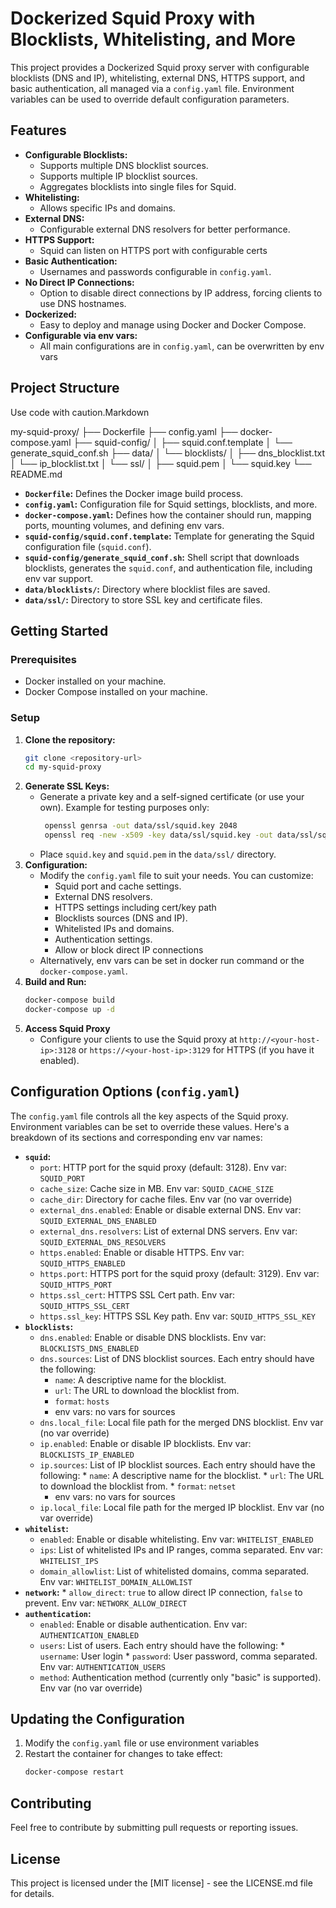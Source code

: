       
# Dockerized Squid Proxy with Blocklists, Whitelisting, and More

This project provides a Dockerized Squid proxy server with configurable blocklists (DNS and IP), whitelisting, external DNS, HTTPS support, and basic authentication, all managed via a `config.yaml` file. Environment variables can be used to override default configuration parameters.

## Features

*   **Configurable Blocklists:**
    *   Supports multiple DNS blocklist sources.
    *   Supports multiple IP blocklist sources.
    *   Aggregates blocklists into single files for Squid.
*   **Whitelisting:**
    *   Allows specific IPs and domains.
*   **External DNS:**
    *   Configurable external DNS resolvers for better performance.
*   **HTTPS Support:**
    *   Squid can listen on HTTPS port with configurable certs
*   **Basic Authentication:**
    *   Usernames and passwords configurable in `config.yaml`.
*   **No Direct IP Connections:**
    *   Option to disable direct connections by IP address, forcing clients to use DNS hostnames.
*   **Dockerized:**
    *   Easy to deploy and manage using Docker and Docker Compose.
*  **Configurable via env vars:**
    *   All main configurations are in `config.yaml`, can be overwritten by env vars

## Project Structure

    

Use code with caution.Markdown

my-squid-proxy/
├── Dockerfile
├── config.yaml
├── docker-compose.yaml
├── squid-config/
│ ├── squid.conf.template
│ └── generate_squid_conf.sh
├── data/
│ └── blocklists/
│ ├── dns_blocklist.txt
│ └── ip_blocklist.txt
│ └── ssl/
│ ├── squid.pem
│ └── squid.key
└── README.md

      
*   **`Dockerfile`:** Defines the Docker image build process.
*   **`config.yaml`:** Configuration file for Squid settings, blocklists, and more.
*   **`docker-compose.yaml`:**  Defines how the container should run, mapping ports, mounting volumes, and defining env vars.
*   **`squid-config/squid.conf.template`:** Template for generating the Squid configuration file (`squid.conf`).
*   **`squid-config/generate_squid_conf.sh`:** Shell script that downloads blocklists, generates the `squid.conf`, and authentication file, including env var support.
*   **`data/blocklists/`:** Directory where blocklist files are saved.
*   **`data/ssl/`:** Directory to store SSL key and certificate files.

## Getting Started

### Prerequisites

*   Docker installed on your machine.
*   Docker Compose installed on your machine.

### Setup

1.  **Clone the repository:**
    ```bash
    git clone <repository-url>
    cd my-squid-proxy
    ```
2.  **Generate SSL Keys:**
    *   Generate a private key and a self-signed certificate (or use your own). Example for testing purposes only:
        ```bash
         openssl genrsa -out data/ssl/squid.key 2048
         openssl req -new -x509 -key data/ssl/squid.key -out data/ssl/squid.pem -days 3650
        ```
    *   Place `squid.key` and `squid.pem` in the `data/ssl/` directory.
3.  **Configuration:**
    *   Modify the `config.yaml` file to suit your needs. You can customize:
        *   Squid port and cache settings.
        *   External DNS resolvers.
        *   HTTPS settings including cert/key path
        *   Blocklists sources (DNS and IP).
        *   Whitelisted IPs and domains.
        *   Authentication settings.
        *   Allow or block direct IP connections
    *  Alternatively, env vars can be set in docker run command or the `docker-compose.yaml`.
4.  **Build and Run:**
    ```bash
    docker-compose build
    docker-compose up -d
    ```
5.  **Access Squid Proxy**
    *   Configure your clients to use the Squid proxy at `http://<your-host-ip>:3128` or `https://<your-host-ip>:3129` for HTTPS (if you have it enabled).

## Configuration Options (`config.yaml`)

The `config.yaml` file controls all the key aspects of the Squid proxy.  Environment variables can be set to override these values. Here's a breakdown of its sections and corresponding env var names:

*   **`squid`:**
    *   `port`: HTTP port for the squid proxy (default: 3128). Env var: `SQUID_PORT`
    *   `cache_size`: Cache size in MB. Env var: `SQUID_CACHE_SIZE`
    *   `cache_dir`: Directory for cache files. Env var (no var override)
    *   `external_dns.enabled`: Enable or disable external DNS. Env var: `SQUID_EXTERNAL_DNS_ENABLED`
    *   `external_dns.resolvers`: List of external DNS servers. Env var: `SQUID_EXTERNAL_DNS_RESOLVERS`
    *   `https.enabled`: Enable or disable HTTPS. Env var: `SQUID_HTTPS_ENABLED`
    *   `https.port`: HTTPS port for the squid proxy (default: 3129). Env var: `SQUID_HTTPS_PORT`
    *   `https.ssl_cert`: HTTPS SSL Cert path. Env var: `SQUID_HTTPS_SSL_CERT`
    *   `https.ssl_key`: HTTPS SSL Key path. Env var: `SQUID_HTTPS_SSL_KEY`
*   **`blocklists`:**
    *   `dns.enabled`: Enable or disable DNS blocklists. Env var: `BLOCKLISTS_DNS_ENABLED`
    *   `dns.sources`: List of DNS blocklist sources. Each entry should have the following:
        *   `name`: A descriptive name for the blocklist.
        *   `url`: The URL to download the blocklist from.
        *   `format`: `hosts`
        *   env vars: no vars for sources
    *   `dns.local_file`: Local file path for the merged DNS blocklist. Env var (no var override)
    *   `ip.enabled`: Enable or disable IP blocklists. Env var: `BLOCKLISTS_IP_ENABLED`
     *   `ip.sources`: List of IP blocklist sources. Each entry should have the following:
        *   `name`: A descriptive name for the blocklist.
        *   `url`: The URL to download the blocklist from.
        *    `format`: `netset`
          *   env vars: no vars for sources
    *   `ip.local_file`: Local file path for the merged IP blocklist. Env var (no var override)
*   **`whitelist`:**
    *   `enabled`: Enable or disable whitelisting. Env var: `WHITELIST_ENABLED`
    *   `ips`: List of whitelisted IPs and IP ranges, comma separated. Env var: `WHITELIST_IPS`
    *   `domain_allowlist`: List of whitelisted domains, comma separated. Env var: `WHITELIST_DOMAIN_ALLOWLIST`
*    **`network`:**
    *    `allow_direct`: `true` to allow direct IP connection, `false` to prevent. Env var: `NETWORK_ALLOW_DIRECT`
*   **`authentication`:**
    *    `enabled`: Enable or disable authentication. Env var: `AUTHENTICATION_ENABLED`
    *    `users`: List of users. Each entry should have the following:
        *  `username`: User login
        * `password`: User password, comma separated. Env var: `AUTHENTICATION_USERS`
    *   `method`: Authentication method (currently only "basic" is supported).  Env var (no var override)

## Updating the Configuration

1.  Modify the `config.yaml` file or use environment variables
2.  Restart the container for changes to take effect:
    ```bash
    docker-compose restart
    ```

## Contributing

Feel free to contribute by submitting pull requests or reporting issues.

## License

This project is licensed under the [MIT license] - see the LICENSE.md file for details.
